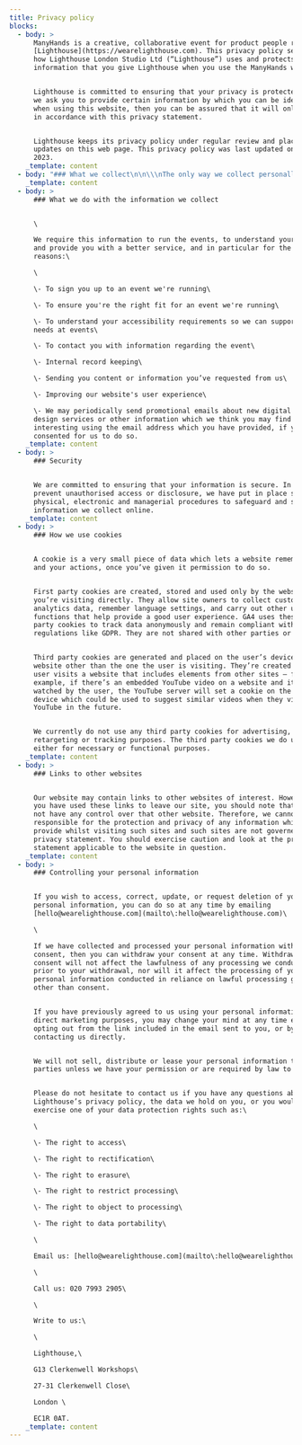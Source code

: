 ```yaml
---
title: Privacy policy
blocks:
  - body: >
      ManyHands is a creative, collaborative event for product people run by
      [Lighthouse](https://wearelighthouse.com). This privacy policy sets out
      how Lighthouse London Studio Ltd (“Lighthouse”) uses and protects any
      information that you give Lighthouse when you use the ManyHands website.


      Lighthouse is committed to ensuring that your privacy is protected. Should
      we ask you to provide certain information by which you can be identified
      when using this website, then you can be assured that it will only be used
      in accordance with this privacy statement.


      Lighthouse keeps its privacy policy under regular review and places any
      updates on this web page. This privacy policy was last updated on 10th May
      2023.
    _template: content
  - body: "### What we collect\n\n\\\nThe only way we collect personally identifiable information from our website is if you choose to give it to us via Airtable forms and input text boxes, with which you can send certain information to us directly for the purposes of event management. This might include (but is not limited to):\\\n\\\n\\- Your name\\\n\\- Your email address\\\n\\- Your job title and company name\\\n\\- Your city\\\n\\- Your accessibility needs\\\n\\- Your dietary requirements for event catering\\\n\\\nWe collect\_anonymised data\_about our web traffic via Google Analytics 4 using first party cookies. This data is used internally to create statistics and analyse them so we can understand our users / their needs and optimise our site.\n\nGA4 does not log or store IP addresses, or collect any other personally identifiable information. It collects anonymous data such as:\n\n\\\n\\- Number of users\\\n\\- Session statistics (i.e. how much time was spent on the website and what pages were visited)\\\n\\- Coarse geolocation (i.e. city and country)\\\n\\- Browser and device used\\\n\\- How our site was found (i.e. from a Google search)\\\n\\\nYou can find out more about GA4's EU-focused data and privacy policies [here](https://support.google.com/analytics/answer/12017362?hl=en).\n"
    _template: content
  - body: >
      ### What we do with the information we collect


      \

      We require this information to run the events, to understand your needs
      and provide you with a better service, and in particular for the following
      reasons:\

      \

      \- To sign you up to an event we're running\

      \- To ensure you're the right fit for an event we're running\

      \- To understand your accessibility requirements so we can support your
      needs at events\

      \- To contact you with information regarding the event\

      \- Internal record keeping\

      \- Sending you content or information you’ve requested from us\

      \- Improving our website's user experience\

      \- We may periodically send promotional emails about new digital and
      design services or other information which we think you may find
      interesting using the email address which you have provided, if you have
      consented for us to do so.
    _template: content
  - body: >
      ### Security


      We are committed to ensuring that your information is secure. In order to
      prevent unauthorised access or disclosure, we have put in place suitable
      physical, electronic and managerial procedures to safeguard and secure the
      information we collect online.
    _template: content
  - body: >
      ### How we use cookies


      A cookie is a very small piece of data which lets a website remember you
      and your actions, once you’ve given it permission to do so.


      First party cookies are created, stored and used only by the website
      you’re visiting directly. They allow site owners to collect customer
      analytics data, remember language settings, and carry out other useful
      functions that help provide a good user experience. GA4 uses these first
      party cookies to track data anonymously and remain compliant with
      regulations like GDPR. They are not shared with other parties or websites.


      Third party cookies are generated and placed on the user’s device by a
      website other than the one the user is visiting. They’re created when a
      user visits a website that includes elements from other sites – for
      example, if there’s an embedded YouTube video on a website and it’s
      watched by the user, the YouTube server will set a cookie on the user’s
      device which could be used to suggest similar videos when they visit
      YouTube in the future.


      We currently do not use any third party cookies for advertising,
      retargeting or tracking purposes. The third party cookies we do use are
      either for necessary or functional purposes.
    _template: content
  - body: >
      ### Links to other websites


      Our website may contain links to other websites of interest. However, once
      you have used these links to leave our site, you should note that we do
      not have any control over that other website. Therefore, we cannot be
      responsible for the protection and privacy of any information which you
      provide whilst visiting such sites and such sites are not governed by this
      privacy statement. You should exercise caution and look at the privacy
      statement applicable to the website in question.
    _template: content
  - body: >
      ### Controlling your personal information


      If you wish to access, correct, update, or request deletion of your
      personal information, you can do so at any time by emailing
      [hello@wearelighthouse.com](mailto\:hello@wearelighthouse.com)\

      \

      If we have collected and processed your personal information with your
      consent, then you can withdraw your consent at any time. Withdrawing your
      consent will not affect the lawfulness of any processing we conducted
      prior to your withdrawal, nor will it affect the processing of your
      personal information conducted in reliance on lawful processing grounds
      other than consent.


      If you have previously agreed to us using your personal information for
      direct marketing purposes, you may change your mind at any time either by
      opting out from the link included in the email sent to you, or by
      contacting us directly.


      We will not sell, distribute or lease your personal information to third
      parties unless we have your permission or are required by law to do so.


      Please do not hesitate to contact us if you have any questions about
      Lighthouse’s privacy policy, the data we hold on you, or you would like to
      exercise one of your data protection rights such as:\

      \

      \- The right to access\

      \- The right to rectification\

      \- The right to erasure\

      \- The right to restrict processing\

      \- The right to object to processing\

      \- The right to data portability\

      \

      Email us: [hello@wearelighthouse.com](mailto\:hello@wearelighthouse.com)\

      \

      Call us: 020 7993 2905\

      \

      Write to us:\

      \

      Lighthouse,\

      G13 Clerkenwell Workshops\

      27-31 Clerkenwell Close\

      London \

      EC1R 0AT.
    _template: content
---
```














